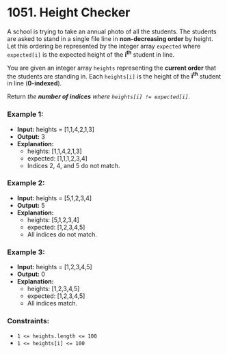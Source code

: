 # 1051. Height Checker

A school is trying to take an annual photo of all the students. The students are asked to stand in a single file line in **non-decreasing order** by height. Let this ordering be represented by the integer array `expected` where `expected[i]` is the expected height of the **i<sup>th</sup>** student in line.

You are given an integer array `heights` representing the **current order** that the students are standing in. Each `heights[i]` is the height of the **i<sup>th</sup>** student in line (**0-indexed**).

Return *the **number of indices** where `heights[i] != expected[i]`*.


### Example 1:
- **Input:** heights = [1,1,4,2,1,3]
- **Output:** 3
- **Explanation:** 
    - heights:  [1,1,4,2,1,3]
    - expected: [1,1,1,2,3,4]
    - Indices 2, 4, and 5 do not match.

### Example 2:
- **Input:** heights = [5,1,2,3,4]
- **Output:** 5
- **Explanation:**
    - heights:  [5,1,2,3,4]
    - expected: [1,2,3,4,5]
    - All indices do not match.

### Example 3:
- **Input:** heights = [1,2,3,4,5]
- **Output:** 0
- **Explanation:**
    - heights:  [1,2,3,4,5]
    - expected: [1,2,3,4,5]
    - All indices match.
 

### Constraints:
- `1 <= heights.length <= 100`
- `1 <= heights[i] <= 100`
